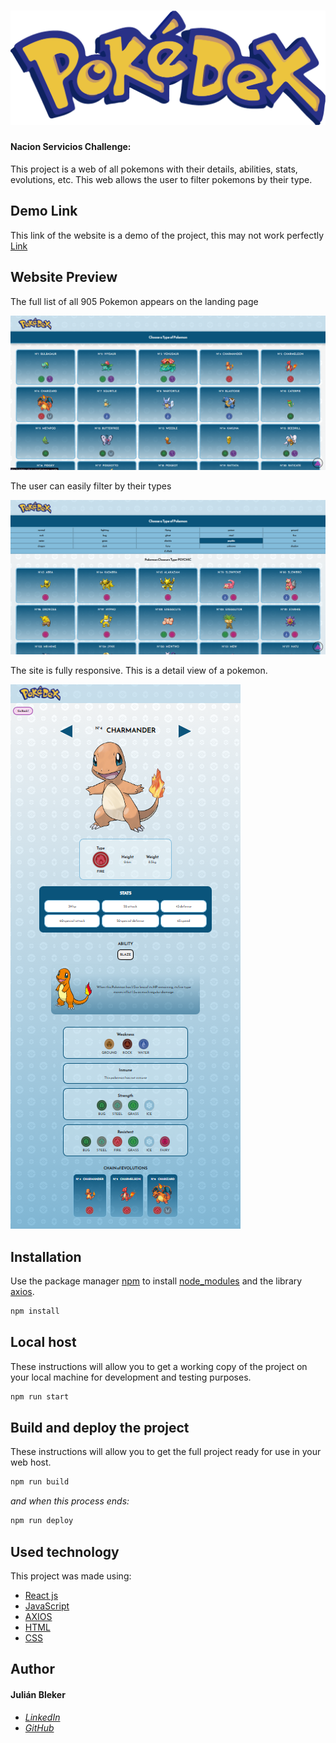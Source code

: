 <!-- # Pokedex -->
# ![pokedex](./src/img/pokedex.png)
#### Nacion Servicios Challenge: 
This project is a web of all pokemons with their details, abilities, stats, evolutions, etc.
This web allows the user to filter pokemons by their type.

## Demo Link

This link of the website is a demo of the project, this may not work perfectly
[Link](https://artebleker.github.io/react-nssa-exercise/)

## Website Preview

The full list of all 905 Pokemon appears on the landing page

![home](./src/img/home.png)

The user can easily filter by their types

![typesearch](./src/img/typesearch.png)

The site is fully responsive.
This is a detail view of a pokemon.

![detail-complete](./src/img/detail-complete.png)

## Installation

Use the package manager [npm](https://www.npmjs.com/package/npm) to install [node_modules](https://nodejs.org/api/modules.html) and the library [axios](https://axios-http.com/docs/intro).

```bash
npm install
```
## Local host

These instructions will allow you to get a working copy of the project on your local machine for development and testing purposes.

```bash
npm run start
```

## Build and deploy the project

These instructions will allow you to get the full project ready for use in your web host.

```bash
npm run build
```
*and when this process ends:*
 
```bash
npm run deploy
```

## Used technology

This project was made using:

* [React js](https://es.reactjs.org/)
* [JavaScript](https://www.javascript.com/)
* [AXIOS](https://axios-http.com/docs/intro)
* [HTML](https://html.com/)
* [CSS](https://www.w3.org/Style/CSS/Overview.en.html)

## Author

#### Julián Bleker

* *[LinkedIn](https://www.linkedin.com/in/julian-bleker/)*
* *[GitHub](https://github.com/artebleker)*
